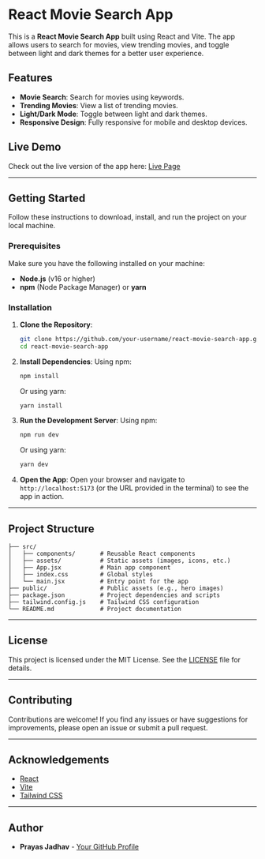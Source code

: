 # React Movie Search App

This is a **React Movie Search App** built using React and Vite. The app allows users to search for movies, view trending movies, and toggle between light and dark themes for a better user experience.

## Features

- **Movie Search**: Search for movies using keywords.
- **Trending Movies**: View a list of trending movies.
- **Light/Dark Mode**: Toggle between light and dark themes.
- **Responsive Design**: Fully responsive for mobile and desktop devices.

## Live Demo

Check out the live version of the app here: [Live Page](react-movie-search-app-62tz.vercel.app)  


---

## Getting Started

Follow these instructions to download, install, and run the project on your local machine.

### Prerequisites

Make sure you have the following installed on your machine:

- **Node.js** (v16 or higher)
- **npm** (Node Package Manager) or **yarn**

### Installation

1. **Clone the Repository**:
   ```bash
   git clone https://github.com/your-username/react-movie-search-app.git
   cd react-movie-search-app

2. **Install Dependencies**:
   Using npm:
   ```bash
   npm install
   ```
   Or using yarn:
   ```bash
   yarn install
   ```

3. **Run the Development Server**:
   Using npm:
   ```bash
   npm run dev
   ```
   Or using yarn:
   ```bash
   yarn dev
   ```

4. **Open the App**:
   Open your browser and navigate to `http://localhost:5173` (or the URL provided in the terminal) to see the app in action.

---

## Project Structure
```react-movie-search-app/
├── src/
│   ├── components/       # Reusable React components
│   ├── assets/           # Static assets (images, icons, etc.)
│   ├── App.jsx           # Main app component
│   ├── index.css         # Global styles
│   └── main.jsx          # Entry point for the app
├── public/               # Public assets (e.g., hero images)
├── package.json          # Project dependencies and scripts
├── tailwind.config.js    # Tailwind CSS configuration
└── README.md             # Project documentation
```

---

## License
This project is licensed under the MIT License. See the [LICENSE](LICENSE) file for details.

---

## Contributing
Contributions are welcome! If you find any issues or have suggestions for improvements, please open an issue or submit a pull request.

---

## Acknowledgements
- [React](https://reactjs.org/)
- [Vite](https://vitejs.dev/)
- [Tailwind CSS](https://tailwindcss.com/)

---

## Author
- **Prayas Jadhav** - [Your GitHub Profile](https://github.com/techcraze00)

